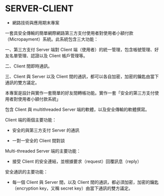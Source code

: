 # SERVER-CLIENT
* 網路技術與應用期末專案

一套具安全傳輸的簡單網際網路第三方支付使用者對使用者小額付款（Micropayment）系統。此系統包含三大功能：

一、第三方支付 Server 端對 Client 端（使用者）的統一管理，包含帳號管理、好友名單管理、認證以及 Client 帳戶管理等。

二、Client 間即時通訊。

三、Client 與 Server 以及 Client 間的通訊，都可以各自加密，加密的鑰匙由當下通訊的雙方議定。

本專案是設計與實作一套簡單的好友間轉帳功能。實作一套「安全的第三方支付使用者對使用者小額付款系統」

包含 Client 與 multithreaded Server 端的軟體，以及安全傳輸的軟體撰寫。

Client 端的兩個主要功能：

* 安全的與第三方支付 Server 的通訊

* 一對一安全的 Client 間對談

Multi-threaded Server 端的主要功能：

* 接受 Client 的安全連結，並根據要求（request）回覆訊息（reply）

安全通訊的主要功能：
* 每一個 Client 與 Server 間，以及 Client 間的通訊，都必須加密，加密的鑰匙
（encryption key，又稱 secret key）由當下通訊的雙方議定。
